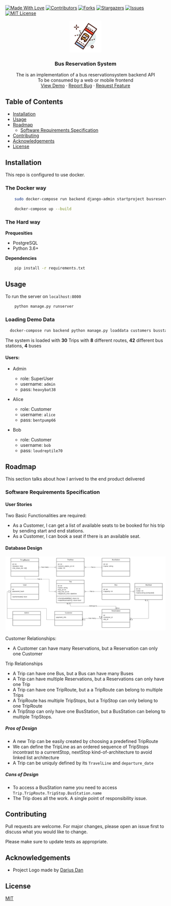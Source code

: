 <!-- PROJECT SHIELDS -->
[![Made With Love][django-shield]][django-shield]
[![Contributors][contributors-shield]][contributors-url]
[![Forks][forks-shield]][forks-url]
[![Stargazers][stars-shield]][stars-url]
[![Issues][issues-shield]][issues-url]
[![MIT License][license-shield]][license-url]

<!-- PROJECT LOGO -->
<p align="center">
  <a href="https://github.com/markrofail/bus-booking-system">
    <img src="doc/assets/logo.svg" alt="Logo" width="100" height="100">
  </a>

  <h3 align="center">Bus Reservation System</h3>

  <p align="center">
    The is an implementation of a bus reservationsystem backend API
    <br />
    To be consumed by a web or mobile frontend
    <br />
    <a href="https://github.com/markrofail/bus-booking-system">View Demo</a>
    ·
    <a href="https://github.com/markrofail/bus-booking-system/issues">Report Bug</a>
    ·
    <a href="https://github.com/markrofail/bus-booking-system/issues">Request Feature</a>
  </p>
</p>


<!-- TABLE OF CONTENTS -->
## Table of Contents
- [Installation](#installation)
- [Usage](#usage)
- [Roadmap](#roadmap)
  * [Software Requirements Specification](#software-requirements-specification)
- [Contributing](#contributing)
- [Acknowledgements](#acknowledgements)
- [License](#license)

<!-- GETTING STARTED -->
## Installation
This repo is configured to use docker.


### The Docker way
```bash
    sudo docker-compose run backend django-admin startproject busreservation .
```

```bash
    docker-compose up --build
```

### The Hard way
**Prequesities**
- PostgreSQL
- Python 3.6+

**Dependencies**
```bash
    pip install -r requirements.txt
```

## Usage
To run the server on `localhost:8000`
```bash
    python manage.py runserver
```

### Loading Demo Data
```bash
  docker-compose run backend python manage.py loaddata customers busstations buses triproutes tripstops trips customers
```

The system is loaded with **30** Trips with **8** different routes, **42** different bus stations, **4** buses
#### Users:
  - Admin
    * role: SuperUser
    * username: `admin`
    * pass: `heavybat38`
  
  - Alice
    * role: Customer
    * username: `alice`
    * pass: `bentpump66`
  
  - Bob
    * role: Customer
    * username: `bob`
    * pass: `loudreptile70`
  
## Roadmap
This section talks about how I arrived to the end product delivered

### Software Requirements Specification

#### User Stories
Two Basic Functionalities are required:
- As a Customer, I can get a list of available seats to be booked for his trip by sending start and end stations.
- As a Customer, I can book a seat if there is an available seat.

#### Database Design
![UML Diagram][uml-diagram]

Customer Relationships:
- A Customer can have many Reservations, but a Reservation can only one Customer

Trip Relationships
- A Trip can have one Bus, but a Bus can have many Buses
- A Trip can have multiple Reservations, but a Reservations can only have one Trip
- A Trip can have one TripRoute, but a a TripRoute can belong to multiple Trips
- A TripRoute has multiple TripStops, but a TripStop can only belong to one TripRoute
- A TripStop can only have one BusStation, but a BusStation can belong to multiple TripStops.

##### Pros of Design
- A new Trip can be easily created by choosing a predefined TripRoute
- We can define the TripLine as an ordered sequence of TripStops incontrast to a currentStop, nextStop kind-of-architecture to avoid linked list architecture
- A Trip can be uniquly defined by its `TravelLine` and `departure_date`
##### Cons of Design
- To access a BusStation name you need to access `Trip.TripRoute.TripStop.BusStation.name`
- The Trip does all the work. A single point of responsibility issue.

## Contributing
Pull requests are welcome. For major changes, please open an issue first to discuss what you would like to change.

Please make sure to update tests as appropriate.

## Acknowledgements
* Project Logo made by [Darius Dan](https://www.flaticon.com/authors/darius-dan)

## License
[MIT](https://choosealicense.com/licenses/mit/)

<!-- MARKDOWN LINKS & IMAGES -->
<!-- https://www.markdownguide.org/basic-syntax/#reference-style-links -->
[contributors-shield]: https://img.shields.io/github/contributors/markrofail/bus-booking-system.svg?style=flat-square
[contributors-url]: https://github.com/markrofail/bus-booking-system/graphs/contributors
[forks-shield]: https://img.shields.io/github/forks/markrofail/bus-booking-system.svg?style=flat-square
[forks-url]: https://github.com/markrofail/bus-booking-system/network/members
[stars-shield]: https://img.shields.io/github/stars/markrofail/bus-booking-system.svg?style=flat-square
[stars-url]: https://github.com/markrofail/bus-booking-system/stargazers
[issues-shield]: https://img.shields.io/github/issues/markrofail/bus-booking-system.svg?style=flat-square
[issues-url]: https://github.com/markrofail/bus-booking-system/issues
[license-shield]: https://img.shields.io/github/license/markrofail/bus-booking-system.svg?style=flat-square
[license-url]: https://github.com/markrofail/bus-booking-system/blob/master/LICENSE
[django-shield]: https://img.shields.io/badge/Made%20With-Django-blue.svg?style=flat-square
[uml-diagram]: doc/assets/images/uml_diagram.png